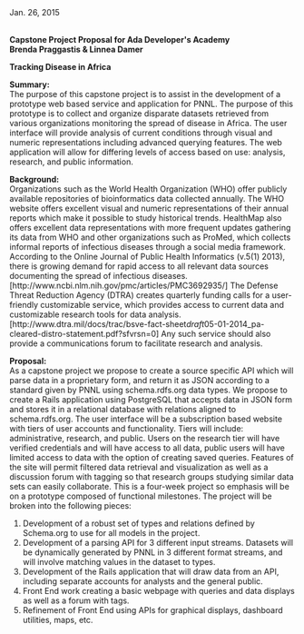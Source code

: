 <html>
Jan. 26, 2015
<br><br>
<p><strong>Capstone Project Proposal for Ada Developer's Academy</strong><br>
<strong>Brenda Praggastis & Linnea Damer</strong></p>

<p><strong>Tracking Disease in Africa</strong></p>

<p><strong>Summary:</strong><br>
The purpose of this capstone project is to assist in the development of a prototype web based service and application for PNNL.  The purpose of this prototype is to collect and organize disparate datasets retrieved from various organizations monitoring the spread of disease in Africa.  The user interface will provide analysis of current conditions through visual and numeric representations including advanced querying features.  The web application will allow for differing levels of access based on use: analysis, research, and public information.</p>

<p><strong>Background:</strong> <br>
Organizations such as the World Health Organization (WHO) offer publicly available repositories of bioinformatics data collected annually. The WHO website offers excellent visual and numeric representations of their annual reports which make it possible to study historical trends.  HealthMap also offers excellent data representations with more frequent updates gathering its data from WHO and other organizations such as ProMed, which collects informal reports of infectious diseases through a social media framework.  According to the Online Journal of Public Health Informatics (v.5(1) 2013),  there is growing  demand for rapid access to all relevant data sources documenting the spread of infectious diseases. [http://www.ncbi.nlm.nih.gov/pmc/articles/PMC3692935/]  The Defense Threat Reduction Agency (DTRA) creates quarterly funding calls for a user-friendly customizable service, which provides access to current data and customizable research tools for data analysis. [http://www.dtra.mil/docs/trac/bsve-fact-sheet<em>draft</em>05-01-2014_pa-cleared-distro-statement.pdf?sfvrsn=0] Any such service should also provide a communications forum to facilitate research and analysis.</p>

<p><strong>Proposal:</strong><br>
As a capstone project we propose to create a source specific API which will parse data in a proprietary form, and return it as JSON according to a standard given by PNNL using schema.rdfs.org data types.  We propose to create a Rails application using PostgreSQL that accepts data in JSON form and stores it in a relational database with relations aligned to schema.rdfs.org.  The user interface will be a subscription based website with tiers of user accounts and functionality. Tiers will include: administrative, research, and public. Users on the research tier will have verified credentials and will have access to all data, public users will have limited access to data with the option of creating saved queries. Features of the site will permit filtered data retrieval and visualization as well as a discussion forum with tagging so that research groups studying similar data sets can easily collaborate.  This is a four-week project so emphasis will be on a prototype composed of functional milestones.  The project will be broken into the following pieces:</p>

<ol>
<li> Development of a robust set of types and relations defined by Schema.org to use for all models in the project.</li>
<li> Development of a parsing API for 3 different input streams.  Datasets will be dynamically generated by PNNL in 3 different format streams, and will involve matching values in the dataset to types.</li>
<li> Development of the Rails application that will draw data from an API, including separate accounts for analysts and the general public.</li>
<li> Front End work creating a basic webpage with queries and data displays as well as a forum with tags.</li>
<li> Refinement of Front End using APIs for graphical displays, dashboard utilities, maps, etc.</li>
</ol>




</html>
